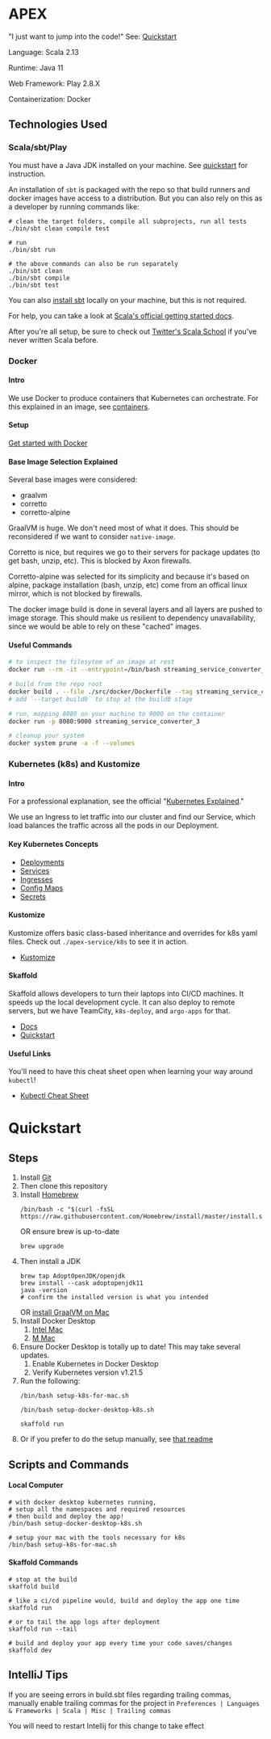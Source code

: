 # APEX

"I just want to jump into the code!" See: [Quickstart](#Quickstart)

Language: Scala 2.13

Runtime: Java 11

Web Framework: Play 2.8.X

Containerization: Docker

## Technologies Used

### Scala/sbt/Play

You must have a Java JDK installed on your machine. See [quickstart](#Quickstart) for instruction.

An installation of `sbt` is packaged with the repo so that build runners and docker images have access to a
distribution. But you can also rely on this as a developer by running commands like:

```shell
# clean the target folders, compile all subprojects, run all tests
./bin/sbt clean compile test

# run
./bin/sbt run

# the above commands can also be run separately
./bin/sbt clean
./bin/sbt compile
./bin/sbt test
```

You can also [install sbt](https://www.scala-sbt.org/1.x/docs/Installing-sbt-on-Mac.html) locally on your machine, but
this is not required.

For help, you can take a look
at [Scala's official getting started docs](https://docs.scala-lang.org/getting-started/index.html).

After you're all setup, be sure to check out [Twitter's Scala School](https://twitter.github.io/scala_school/) if you've
never written Scala before.

### Docker

#### Intro

We use Docker to produce containers that Kubernetes can orchestrate. For this explained in an image,
see [containers](./documentation/k8s.svg).

#### Setup

[Get started with Docker](https://docs.docker.com/get-started/)

#### Base Image Selection Explained

Several base images were considered:

- graalvm
- corretto
- corretto-alpine

GraalVM is huge. We don't need most of what it does. This should be reconsidered if we want to consider `native-image`.

Corretto is nice, but requires we go to their servers for package updates (to get bash, unzip, etc). This is blocked by
Axon firewalls.

Corretto-alpine was selected for its simplicity and because it's based on alpine, package installation (bash, unzip,
etc) come from an offical linux mirror, which is not blocked by firewalls.

The docker image build is done in several layers and all layers are pushed to image storage. This should make us
resilient to dependency unavailability, since we would be able to rely on these "cached" images.

#### Useful Commands

```bash
# to inspect the filesytem of an image at rest 
docker run --rm -it --entrypoint=/bin/bash streaming_service_converter_3

# build from the repo root
docker build . --file ./src/docker/Dockerfile --tag streaming_service_converter_3:latest --build-arg SERVICE_VERSION="0.1.0-SNAPSHOT"
# add `--target build0` to stop at the build0 stage

# run, mapping 8080 on your machine to 9000 on the container
docker run -p 8080:9000 streaming_service_converter_3

# cleanup your system
docker system prune -a -f --volumes
```

### Kubernetes (k8s) and Kustomize

#### Intro

For a professional explanation, see the
official "[Kubernetes Explained](https://kubernetes.io/docs/concepts/overview/what-is-kubernetes/)."

We use an Ingress to let traffic into our cluster and find our Service, which load balances the traffic across all the
pods in our Deployment.

#### Key Kubernetes Concepts

- [Deployments](https://kubernetes.io/docs/concepts/workloads/controllers/deployment/)
- [Services](https://kubernetes.io/docs/concepts/services-networking/service/)
- [Ingresses](https://kubernetes.io/docs/concepts/services-networking/ingress/)
- [Config Maps](https://kubernetes.io/docs/concepts/configuration/configmap/)
- [Secrets](https://kubernetes.io/docs/concepts/configuration/secret/)

#### Kustomize

Kustomize offers basic class-based inheritance and overrides for k8s yaml files. Check out `./apex-service/k8s` to see
it in action.

- [Kustomize](https://kubectl.docs.kubernetes.io/references/kustomize/kustomization/)

#### Skaffold

Skaffold allows developers to turn their laptops into CI/CD machines. It speeds up the local development cycle. It can
also deploy to remote servers, but we have TeamCity, `k8s-deploy`, and `argo-apps` for that.

- [Docs](https://skaffold.dev/docs/)
- [Quickstart](https://skaffold.dev/docs/quickstart/)

#### Useful Links

You'll need to have this cheat sheet open when learning your way around `kubectl`!

- [Kubectl Cheat Sheet](https://kubernetes.io/docs/reference/kubectl/cheatsheet/)

# Quickstart

## Steps

1) Install [Git](https://git-scm.com/downloads)
2) Then clone this repository
3) Install [Homebrew](https://brew.sh/)
   ```shell
   /bin/bash -c "$(curl -fsSL https://raw.githubusercontent.com/Homebrew/install/master/install.sh)"
   ```
   OR ensure brew is up-to-date
   ```shell
   brew upgrade
   ```
4) Then install a JDK
   ```shell
   brew tap AdoptOpenJDK/openjdk
   brew install --cask adoptopenjdk11
   java -version
   # confirm the installed version is what you intended
   ```
   OR [install GraalVM on Mac](https://www.graalvm.org/docs/getting-started/macos/)
5) Install Docker Desktop
   1) [Intel Mac](https://desktop.docker.com/mac/main/amd64/Docker.dmg)
   2) [M Mac](https://desktop.docker.com/mac/main/arm64/Docker.dmg)
6) Ensure Docker Desktop is totally up to date! This may take several updates.
   1) Enable Kubernetes in Docker Desktop
   2) Verify Kubernetes version v1.21.5
7) Run the following:
   ```shell
   /bin/bash setup-k8s-for-mac.sh
   
   /bin/bash setup-docker-desktop-k8s.sh
   
   skaffold run
   ```
8) Or if you prefer to do the setup manually, see [that readme](./documentation/README_LOCAL_K8S.md)

## Scripts and Commands

#### Local Computer

```shell
# with docker desktop kubernetes running,
# setup all the namespaces and required resources
# then build and deploy the app!
/bin/bash setup-docker-desktop-k8s.sh

# setup your mac with the tools necessary for k8s
/bin/bash setup-k8s-for-mac.sh
```

#### Skaffold Commands

```shell
# stop at the build
skaffold build

# like a ci/cd pipeline would, build and deploy the app one time
skaffold run
   
# or to tail the app logs after deployment 
skaffold run --tail

# build and deploy your app every time your code saves/changes
skaffold dev
```

## IntelliJ Tips

If you are seeing errors in build.sbt files regarding trailing commas, manually enable trailing commas for the project
in `Preferences | Languages & Frameworks | Scala | Misc | Trailing commas`

You will need to restart Intellij for this change to take effect
